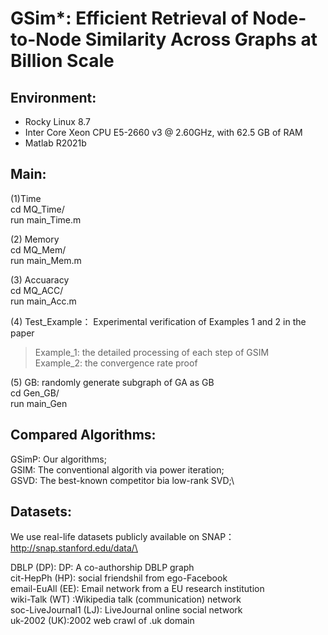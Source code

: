 # GSim*: Efficient Retrieval of Node-to-Node Similarity Across Graphs at Billion Scale

## Environment:
- Rocky Linux 8.7
- Inter Core Xeon CPU E5-2660 v3 @ 2.60GHz, with 62.5 GB of RAM
- Matlab R2021b

## Main:
(1)Time  
cd MQ_Time/  
run main_Time.m  
  
(2) Memory  
cd MQ_Mem/  
run main_Mem.m  
  
(3) Accuaracy  
cd MQ_ACC/  
run main_Acc.m  

(4) Test_Example： Experimental verification of Examples 1 and 2 in the paper
>Example_1: the detailed processing of each step of GSIM\
>Example_2: the convergence rate proof
  
(5) GB: randomly generate subgraph of GA as GB  
cd Gen_GB/  
run main_Gen

## Compared Algorithms:
GSimP: Our algorithms;\
GSIM: The conventional algorith via power iteration;\
GSVD: The best-known competitor bia low-rank SVD;\

## Datasets:
We use real-life datasets publicly available on SNAP：http://snap.stanford.edu/data/\
  
DBLP (DP): DP: A co-authorship DBLP graph\
cit-HepPh (HP): social friendshil from ego-Facebook\
email-EuAll (EE): Email network from a EU research institution\
wiki-Talk (WT) :Wikipedia talk (communication) network\
soc-LiveJournal1 (LJ): LiveJournal online social network\
uk-2002 (UK):2002 web crawl of .uk domain

